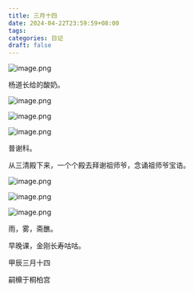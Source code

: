 ```yaml
---
title: 三月十四
date: 2024-04-22T23:59:59+08:00
tags: 
categories: 日记
draft: false
---
```

![image.png](https://cdn.jsdelivr.net/gh/luo029/blogimage@main/24%200423%201739%2000.png)

杨道长给的酸奶。

![image.png](https://cdn.jsdelivr.net/gh/luo029/blogimage@main/24%200423%201739%2010.png)

![image.png](https://cdn.jsdelivr.net/gh/luo029/blogimage@main/24%200423%201739%2015.png)

![image.png](https://cdn.jsdelivr.net/gh/luo029/blogimage@main/24%200423%201739%2025.png)

普谢科。

从三清殿下来，一个个殿去拜谢祖师爷，念诵祖师爷宝诰。

![image.png](https://cdn.jsdelivr.net/gh/luo029/blogimage@main/24%200423%201739%2054.png)

![image.png](https://cdn.jsdelivr.net/gh/luo029/blogimage@main/24%200423%201740%2000.png)

![image.png](https://cdn.jsdelivr.net/gh/luo029/blogimage@main/24%200423%201740%2011.png)

雨，雾，斋醮。

早晚课，金刚长寿咕咕。

甲辰三月十四

嗣檙于桐柏宫